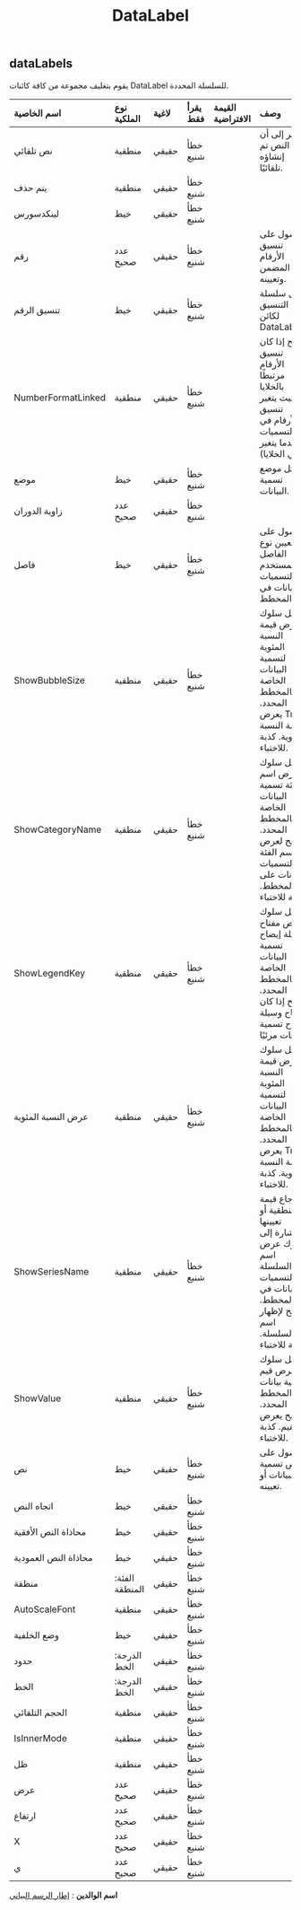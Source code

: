 ﻿---
title: DataLabel
second_title: Aspose.Cells Cloud Documen
type: docs
url: /ar/specification/model/datalabels/
description: "Aspose.Cells مواصفات النموذج السحابي: DataLabels. تعامل بسهولة مع Excel ومستندات جداول البيانات الأخرى التي تحتوي على ميزات مثل الفتح والتوليد والتحرير والتقسيم والدمج والمقارنة والتحويل"
kwords: Excel, Office, جدول البيانات, Cloud REST API, DataLabels
weight: 50
---
## **dataLabels**

 يقوم بتغليف مجموعة من كافة كائنات DataLabel للسلسلة المحددة.

| اسم الخاصية| نوع الملكية| لاغية| يقرأ فقط| القيمة الافتراضية| وصف|
|:- |:- |:- |:- |:- |:- |
| نص تلقائي| منطقية| حقيقي| خطأ شنيع||يشير إلى أن النص تم إنشاؤه تلقائيًا.|
| يتم حذف| منطقية| حقيقي| خطأ شنيع|||
| لينكدسورس| خيط| حقيقي| خطأ شنيع|||
| رقم| عدد صحيح| حقيقي| خطأ شنيع|| الحصول على تنسيق الأرقام المضمن وتعيينه.|
| تنسيق الرقم| خيط| حقيقي| خطأ شنيع|| يمثل سلسلة التنسيق لكائن DataLabels.|
| NumberFormatLinked| منطقية| حقيقي| خطأ شنيع|| صحيح إذا كان تنسيق الأرقام مرتبطًا بالخلايا (بحيث يتغير تنسيق الأرقام في التسميات عندما يتغير في الخلايا).|
| موضع| خيط| حقيقي| خطأ شنيع|| يمثل موضع تسمية البيانات.|
| زاوية الدوران| عدد صحيح| حقيقي| خطأ شنيع|||
| فاصل| خيط| حقيقي| خطأ شنيع|| الحصول على أو تعيين نوع الفاصل المستخدم لتسميات البيانات في المخطط.|
| ShowBubbleSize| منطقية| حقيقي| خطأ شنيع|| يمثل سلوك عرض قيمة النسبة المئوية لتسمية البيانات الخاصة بالمخطط المحدد. يعرض True قيمة النسبة المئوية. كذبة للاختباء.|
| ShowCategoryName| منطقية| حقيقي| خطأ شنيع|| يمثل سلوك عرض اسم فئة تسمية البيانات الخاصة بالمخطط المحدد. صحيح لعرض اسم الفئة لتسميات البيانات على المخطط. كذبة للاختباء.|
| ShowLegendKey| منطقية| حقيقي| خطأ شنيع||يمثل سلوك عرض مفتاح وسيلة إيضاح تسمية البيانات الخاصة بالمخطط المحدد. صحيح إذا كان مفتاح وسيلة إيضاح تسمية البيانات مرئيًا.|
| عرض النسبة المئوية| منطقية| حقيقي| خطأ شنيع|| يمثل سلوك عرض قيمة النسبة المئوية لتسمية البيانات الخاصة بالمخطط المحدد. يعرض True قيمة النسبة المئوية. كذبة للاختباء.|
| ShowSeriesName| منطقية| حقيقي| خطأ شنيع|| إرجاع قيمة منطقية أو تعيينها للإشارة إلى سلوك عرض اسم السلسلة لتسميات البيانات في المخطط. صحيح لإظهار اسم السلسلة. كذبة للاختباء.|
| ShowValue| منطقية| حقيقي| خطأ شنيع|| يمثل سلوك عرض قيم تسمية بيانات المخطط المحدد. صحيح يعرض القيم. كذبة للاختباء.|
| نص| خيط| حقيقي| خطأ شنيع|| الحصول على نص تسمية البيانات أو تعيينه.|
| اتجاه النص| خيط| حقيقي| خطأ شنيع|||
| محاذاة النص الأفقية| خيط| حقيقي| خطأ شنيع|||
| محاذاة النص العمودية| خيط| حقيقي| خطأ شنيع|||
| منطقة| الفئة: المنطقة| حقيقي| خطأ شنيع|||
| AutoScaleFont| منطقية| حقيقي| خطأ شنيع|||
| وضع الخلفية| خيط| حقيقي| خطأ شنيع|||
| حدود| الدرجة: الخط| حقيقي| خطأ شنيع|||
| الخط| الدرجة: الخط| حقيقي| خطأ شنيع|||
| الحجم التلقائي| منطقية| حقيقي| خطأ شنيع|||
| IsInnerMode| منطقية| حقيقي| خطأ شنيع|||
| ظل| منطقية| حقيقي| خطأ شنيع|||
| عرض| عدد صحيح| حقيقي| خطأ شنيع|||
| ارتفاع| عدد صحيح| حقيقي| خطأ شنيع|||
| X| عدد صحيح| حقيقي| خطأ شنيع|||
| ي| عدد صحيح| حقيقي| خطأ شنيع|||

**اسم الوالدين** : [إطار الرسم البياني](/specification/model/chartframe)

